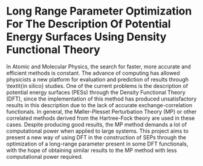 # Long Range Parameter Optimization For The Description Of Potential Energy Surfaces Using Density Functional Theory

In Atomic and Molecular Physics, the search for faster, more accurate and efficient methods is constant. 
The advance of computing has allowed physicists a new platform for evaluation and prediction of results 
through \textit{in silico} studies. One of the current problems is the description of potential energy 
surfaces (PESs) through the Density Functional Theory (DFT), since the implementation of this method 
has produced unsatisfactory results in this description due to the lack of accurate exchange-correlation 
functionals. In general, the Møller-Plesset Perturbation Theory (MP) or other correlated methods derived 
from the Hartree-Fock theory are used in these cases. Despite producing good results, the MP method demands 
a lot of computational power when applied to large systems. This project aims to present a new way of using
DFT in the construction of SEPs through the optimization of a long-range parameter present in some DFT
functionals, with the hope of obtaining similar results to the MP method with less computational power required.
